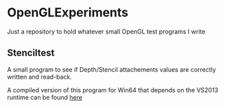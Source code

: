 # OpenGLExperiments

Just a repository to hold whatever small OpenGL test programs I write

## Stenciltest 

A small program to see if Depth/Stencil attachements values are correctly written and read-back.

A compiled version of this program for Win64 that depends on the VS2013 runtime can be found [here](https://mega.co.nz/#!d0QWWTZJ!g8v3OPhd0Pd69vCpgujMK0Nw6qTsuKJSuoRQCXoMbIU)
